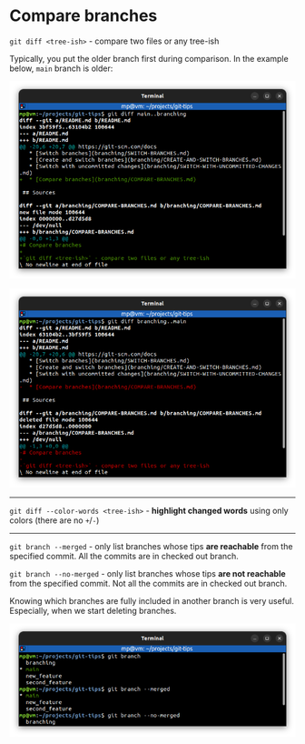 # Compare branches

`git diff <tree-ish>` - compare two files or any tree-ish

Typically, you put the older branch first during comparison. In the example below, `main` branch is older:

![git-diff.png](images/git-diff-branches.png)

![git-diff-branches-reverse.png](images/git-diff-branches-reverse.png)

---
`git diff --color-words <tree-ish>` - **highlight changed words** using only colors (there are no `+`/`-`)

---
`git branch --merged` - only list branches whose tips **are reachable** from the specified commit. All the commits are in checked out branch.

`git branch --no-merged` - only list branches whose tips **are not reachable** from the specified commit. Not all the commits are in checked out branch.

Knowing which branches are fully included in another branch is very useful. Especially, when we start deleting branches.

![git-branch-merged-vs-no-merged.png](images/git-branch-merged-vs-no-merged.png)